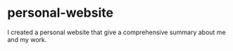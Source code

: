# personal-website
I created a personal website that give a comprehensive summary about me and my work.
